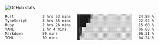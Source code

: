 ![GitHub stats](https://github-readme-stats.vercel.app/api?username=ksk001100&show_icons=true&theme=tokyonight)

<!--START_SECTION:waka-->

```text
Rust             3 hrs 53 mins   ██████▒░░░░░░░░░░░░░░░░░░   24.89 %
TypeScript       3 hrs 35 mins   █████▓░░░░░░░░░░░░░░░░░░░   22.92 %
Ruby             2 hrs 26 mins   ████░░░░░░░░░░░░░░░░░░░░░   15.60 %
YAML             1 hr 4 mins     █▓░░░░░░░░░░░░░░░░░░░░░░░   06.88 %
Markdown         59 mins         █▓░░░░░░░░░░░░░░░░░░░░░░░   06.31 %
TOML             39 mins         █░░░░░░░░░░░░░░░░░░░░░░░░   04.24 %
```

<!--END_SECTION:waka-->

